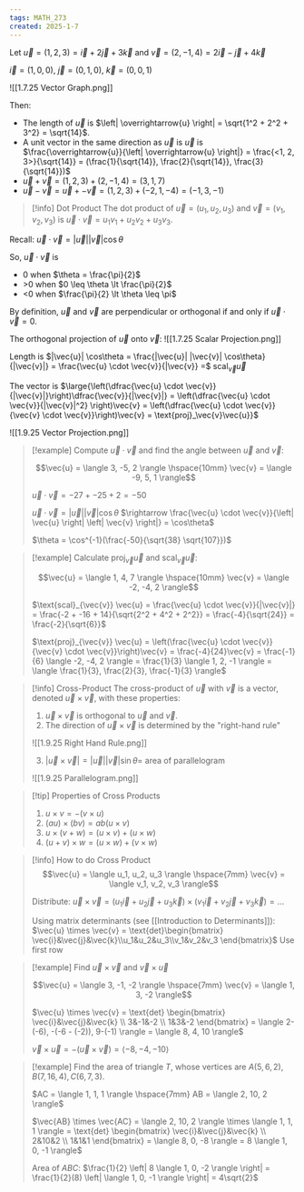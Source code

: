 ```yaml
---
tags: MATH_273
created: 2025-1-7
---
```


Let $\overrightarrow{u} = (1, 2, 3) = \overrightarrow{i} + 2\overrightarrow{j} + 3\overrightarrow{k}$ and $\overrightarrow{v} = (2, -1, 4) = 2\overrightarrow{i} - \overrightarrow{j} + 4\overrightarrow{k}$

$\overrightarrow{i} = (1, 0, 0)$, $\overrightarrow{j} = (0, 1, 0)$, $\overrightarrow{k} = (0, 0, 1)$

![[1.7.25 Vector Graph.png]]

Then:

- The length of $\overrightarrow{u}$ is $\left| \overrightarrow{u} \right| = \sqrt{1^2 + 2^2 + 3^2} = \sqrt{14}$.
- A unit vector in the same direction as $\overrightarrow{u}$ is $\overrightarrow{u}$ is $\frac{\overrightarrow{u}}{\left| \overrightarrow{u} \right|} = \frac{<1, 2, 3>}{\sqrt{14}} = (\frac{1}{\sqrt{14}}, \frac{2}{\sqrt{14}}, \frac{3}{\sqrt{14}})$
- $\overrightarrow{u} + \overrightarrow{v} = (1, 2, 3) + (2, -1, 4) = (3, 1, 7)$
- $\vec{u} - \vec{v} = \vec{u} + -\vec{v} = (1, 2, 3) + (-2, 1, -4) = (-1, 3, -1)$

> [!info] Dot Product
> The dot product of $\vec{u} = (u_1, u_2, u_3)$ and $\vec{v} = (v_1, v_2, v_3)$ is $\vec{u} \cdot \vec{v} = u_1v_1 + u_2v_2 + u_3v_3$.

Recall:
$\vec{u} \cdot \vec{v} = |\vec{u}| |\vec{v}| \cos\theta$

So, $\vec{u} \cdot \vec{v}$ is
- 0 when $\theta = \frac{\pi}{2}$
- \>0 when $0 \leq \theta \lt \frac{\pi}{2}$
- <0 when $\frac{\pi}{2} \lt \theta \leq \pi$

By definition, $\vec{u}$ and $\vec{v}$ are perpendicular or orthogonal if and only if $\vec{u} \cdot \vec{v} = 0$.

The orthogonal projection of $\vec{u}$ onto $\vec{v}$:
![[1.7.25 Scalar Projection.png]]

Length is $|\vec{u}| \cos\theta = \frac{|\vec{u}| |\vec{v}| \cos\theta}{|\vec{v}|} = \frac{\vec{u} \cdot \vec{v}}{|\vec{v}} =$ scal$_{\vec{v}} \vec{u}$

The vector is $\large{\left(\dfrac{\vec{u} \cdot \vec{v}}{|\vec{v}|}\right)\dfrac{\vec{v}}{|\vec{v}|} = \left(\dfrac{\vec{u} \cdot \vec{v}}{|\vec{v}|^2} \right)\vec{v} = \left(\dfrac{\vec{u} \cdot \vec{v}}{\vec{v} \cdot \vec{v}}\right)\vec{v} = \text{proj}_\vec{v}\vec{u}}$

![[1.9.25 Vector Projection.png]]

> [!example]
> Compute $\vec{u} \cdot \vec{v}$ and find the angle between $\vec{u}$ and $\vec{v}$:
> 
> $$\vec{u} = \langle 3, -5, 2 \rangle \hspace{10mm} \vec{v} = \langle -9, 5, 1 \rangle$$
> 
> $\vec{u} \cdot \vec{v} = -27 + -25 + 2 = -50$
> 
> $\vec{u} \cdot \vec{v} = |\vec{u}| |\vec{v}| \cos\theta$
> $\rightarrow \frac{\vec{u} \cdot \vec{v}}{\left| \vec{u} \right| \left| \vec{v} \right|} = \cos\theta$
> 
> $\theta = \cos^{-1}(\frac{-50}{\sqrt{38} \sqrt{107}})$

> [!example]
> Calculate $\text{proj}_{\vec{v}} \vec{u}$ and $\text{scal}_{\vec{v}} \vec{u}$:
> 
> $$\vec{u} = \langle 1, 4, 7 \rangle \hspace{10mm} \vec{v} = \langle -2, -4, 2 \rangle$$
> 
> $\text{scal}_{\vec{v}} \vec{u} = \frac{\vec{u} \cdot \vec{v}}{|\vec{v}|} = \frac{-2 + -16 + 14}{\sqrt{2^2 + 4^2 + 2^2}} = \frac{-4}{\sqrt{24}} = \frac{-2}{\sqrt{6}}$
> 
> $\text{proj}_{\vec{v}} \vec{u} = \left(\frac{\vec{u} \cdot \vec{v}}{\vec{v} \cdot \vec{v}}\right)\vec{v} = \frac{-4}{24}\vec{v} = \frac{-1}{6} \langle -2, -4, 2 \rangle = \frac{1}{3} \langle 1, 2, -1 \rangle = \langle \frac{1}{3}, \frac{2}{3}, \frac{-1}{3} \rangle$

> [!info] Cross-Product
> The cross-product of $\vec{u}$ with $\vec{v}$ is a vector, denoted $\vec{u} \times \vec{v}$, with these properties:
> 
> 1. $\vec{u} \times \vec{v}$ is orthogonal to $\vec{u}$ and $\vec{v}$.
> 2. The direction of $\vec{u} \times \vec{v}$ is determined by the "right-hand rule"
> 
> ![[1.9.25 Right Hand Rule.png]]
> 
> 3. $\left| \vec{u} \times \vec{v} \right| = \left| \vec{u} \right| \left| \vec{v} \right| \sin\theta =$ area of parallelogram
> 
> ![[1.9.25 Parallelogram.png]]

> [!tip] Properties of Cross Products
> 1. $u \times v = -(v \times u)$
> 2. $(au) \times (bv) = ab(u \times v)$
> 3. $u \times (v + w) = (u \times v) + (u \times w)$
> 4. $(u + v) \times w = (u \times w) + (v \times w)$

> [!info] How to do Cross Product
> $$\vec{u} = \langle u_1, u_2, u_3 \rangle \hspace{7mm} \vec{v} = \langle v_1, v_2, v_3 \rangle$$
> 
> Distribute:
> $\vec{u} \times \vec{v} = (u_1 \vec{i} + u_2\vec{j} + u_3\vec{k}) \times (v_1\vec{i} + v_2\vec{j} + v_3\vec{k}) = ...$
> 
> Using matrix determinants (see [[Introduction to Determinants]]):
> $\vec{u} \times \vec{v} = \text{det}\begin{bmatrix} \vec{i}&\vec{j}&\vec{k}\\u_1&u_2&u_3\\v_1&v_2&v_3 \end{bmatrix}$
> Use first row

> [!example]
> Find $\vec{u} \times \vec{v}$ and $\vec{v} \times \vec{u}$
> 
> $$\vec{u} = \langle 3, -1, -2 \rangle \hspace{7mm} \vec{v} = \langle 1, 3, -2 \rangle$$
> 
> $\vec{u} \times \vec{v} = \text{det} \begin{bmatrix} \vec{i}&\vec{j}&\vec{k} \\ 3&-1&-2 \\ 1&3&-2 \end{bmatrix} = \langle 2-(-6), -(-6 - (-2)), 9-(-1) \rangle = \langle 8, 4, 10 \rangle$
> 
> $\vec{v} \times \vec{u} = -(\vec{u} \times \vec{v}) = \langle -8, -4, -10 \rangle$

> [!example]
> Find the area of triangle $T$, whose vertices are $A(5, 6, 2), B(7, 16, 4), C(6, 7, 3)$.
> 
> $AC = \langle 1, 1, 1 \rangle \hspace{7mm} AB = \langle 2, 10, 2 \rangle$
> 
> $\vec{AB} \times \vec{AC} = \langle 2, 10, 2 \rangle \times \langle 1, 1, 1 \rangle = \text{det} \begin{bmatrix} \vec{i}&\vec{j}&\vec{k} \\ 2&10&2 \\ 1&1&1 \end{bmatrix} = \langle 8, 0, -8 \rangle = 8 \langle 1, 0, -1 \rangle$
> 
> Area of $ABC$:
> $\frac{1}{2} \left| 8 \langle 1, 0, -2 \rangle \right| = \frac{1}{2}(8) \left| \langle 1, 0, -1 \rangle \right| = 4\sqrt{2}$